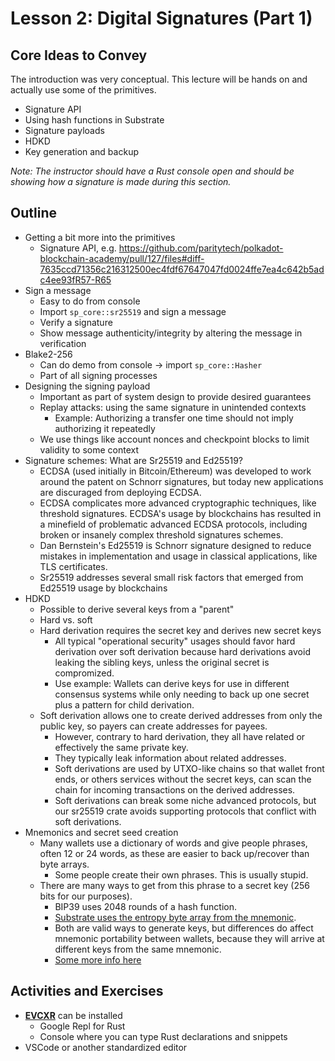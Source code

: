 # Lesson 2: Digital Signatures (Part 1)

## Core Ideas to Convey

The introduction was very conceptual. This lecture will be hands on and actually use some of the primitives.

- Signature API
- Using hash functions in Substrate
- Signature payloads
- HDKD
- Key generation and backup

_Note: The instructor should have a Rust console open and should be showing how a signature is made during this section._

## Outline

- Getting a bit more into the primitives
	- Signature API, e.g. https://github.com/paritytech/polkadot-blockchain-academy/pull/127/files#diff-7635ccd71356c216312500ec4fdf67647047fd0024ffe7ea4c642b5adc4ee93fR57-R65
- Sign a message
	- Easy to do from console
	- Import `sp_core::sr25519` and sign a message
	- Verify a signature
	- Show message authenticity/integrity by altering the message in verification
- Blake2-256
	- Can do demo from console -> import `sp_core::Hasher`
	- Part of all signing processes
- Designing the signing payload
	- Important as part of system design to provide desired guarantees
	- Replay attacks: using the same signature in unintended contexts
		- Example: Authorizing a transfer one time should not imply authorizing it repeatedly
	- We use things like account nonces and checkpoint blocks to limit validity to some context
- Signature schemes: What are Sr25519 and Ed25519?
	- ECDSA (used initially in Bitcoin/Ethereum) was developed to work around the patent on Schnorr signatures, but today new applications are discuraged from deploying ECDSA.
	- ECDSA complicates more advanced cryptographic techniques, like threshold signatures.  ECDSA's usage by blockchains has resulted in a minefield of problematic advanced ECDSA protocols, including broken or insanely complex threshold signatures schemes.
	- Dan Bernstein's Ed25519 is Schnorr signature designed to reduce mistakes in implementation and usage in classical applications, like TLS certificates.
	- Sr25519 addresses several small risk factors that emerged from Ed25519 usage by blockchains
- HDKD
	- Possible to derive several keys from a "parent"
	- Hard vs. soft
	- Hard derivation requires the secret key and derives new secret keys
		- All typical "operational security" usages should favor hard derivation over soft derivation because hard derivations avoid leaking the sibling keys, unless the original secret is compromized.
		- Use example: Wallets can derive keys for use in different consensus systems while only needing to back up one secret plus a pattern for child derivation.
	- Soft derivation allows one to create derived addresses from only the public key, so payers can create addresses for payees.
		- However, contrary to hard derivation, they all have related or effectively the same private key.
		- They typically leak information about related addresses.
		- Soft derivations are used by UTXO-like chains so that wallet front ends, or others services without the secret keys, can scan the chain for incoming transactions on the derived addresses.
		- Soft derivations can break some niche advanced protocols, but our sr25519 crate avoids supporting protocols that conflict with soft derivations.
- Mnemonics and secret seed creation
	- Many wallets use a dictionary of words and give people phrases, often 12 or 24 words, as these are easier to back up/recover than byte arrays.
		- Some people create their own phrases. This is usually stupid.
	- There are many ways to get from this phrase to a secret key (256 bits for our purposes).
		- BIP39 uses 2048 rounds of a hash function.
		- [Substrate uses the entropy byte array from the mnemonic](https://github.com/paritytech/substrate-bip39).
		- Both are valid ways to generate keys, but differences do affect mnemonic portability between wallets, because they will arrive at different keys from the same mnemonic.
		- [Some more info here](https://wiki.polkadot.network/docs/learn-accounts#address-generation-derivation-and-portability)

## Activities and Exercises

- **[EVCXR](https://github.com/google/evcxr)** can be installed
	- Google Repl for Rust
	- Console where you can type Rust declarations and snippets
- VSCode or another standardized editor
